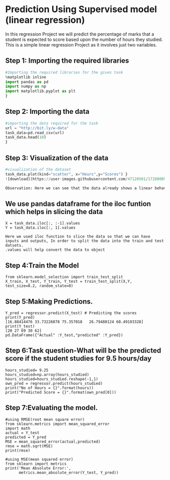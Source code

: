 # Prediction Using Supervised model (linear regression)

In this regression Project we will predict the percentage of marks that a student is expected to score based upon the number of hours they studied. This is a simple linear regression Project as it involves just two variables.


## Step 1: Importing the required libraries

```python
#Importing the required libraries for the gives task
%matplotlib inline
import pandas as pd
import numpy as np
import matplotlib.pyplot as plt
}
```
## Step 2: Importing the data
```python
#importing the data required for the task 
url = "http://bit.ly/w-data"
task_data=pd.read_csv(url)
task_data.head(10)
}
```
## Step 3: Visualization of the data
```python 
#visualization of the dataset
task_data.plot(kind="scatter", x="Hours",y="Scores") }
![download](https://user-images.githubusercontent.com/47120501/172880899-f573238a-2f1d-41d7-8983-1b0cfddda0b2.png)

Observation: Here we can see that the data already shows a linear behaviour or the scores and no. of hours studied are proportionate to each other.
```
## We use pandas dataframe for the iloc funtion which helps in slicing the data
```jupternotebook
X = task_data.iloc[:, :-1].values 
Y = task_data.iloc[:, 1].values

Here we used iloc function to slice the data so that we can have inputs and outputs, In order to split the data into the train and test datsets.
.values will help convert the data to object
```
## Step 4:Train the Model
```python# train test split
from sklearn.model_selection import train_test_split
X_train, X_test, Y_train, Y_test = train_test_split(X,Y, test_size=0.2, random_state=0)
```
## Step 5:Making Predictions.
```jupternotebook
Y_pred = regressor.predict(X_test) # Predicting the scores
print(Y_pred)
[16.88414476 33.73226078 75.357018   26.79480124 60.49103328]
print(Y_test)
[20 27 69 30 62]
pd.DataFrame({"Actual" :Y_test,"predicted" :Y_pred})
```

## Step 6:Task question-What will be the predicted score if the student studies for 9.5 hours/day

```jupternotebook
hours_studied= 9.25
hours_studied=np.array(hours_studied)
hours_studied=hours_studied.reshape(-1,1)
own_pred = regressor.predict(hours_studied)
print("No of Hours = {}".format(hours))
print("Predicted Score = {}".format(own_pred[0]))
```


## Step 7:Evaluating the model.
```jupternotebook
#using RMSE(root mean square error)
from sklearn.metrics import mean_squared_error
import math
actual = Y_test
predicted = Y_pred
MSE = mean_squared_error(actual,predicted)
rmse = math.sqrt(MSE)
print(rmse)
```
```jupternotebook
#using MSE(mean squared error)
from sklearn import metrics  
print('Mean Absolute Error:', 
      metrics.mean_absolute_error(Y_test, Y_pred))
